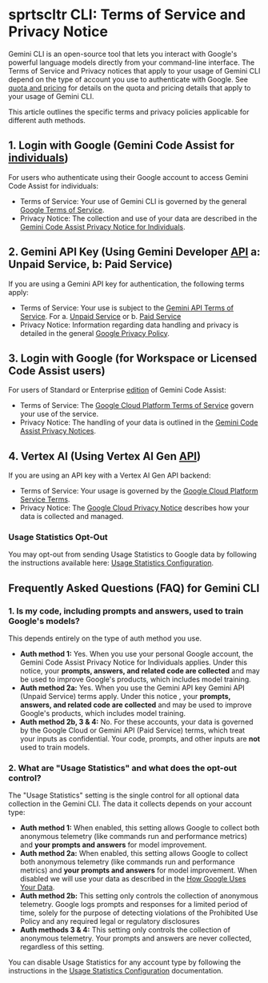 # sprtscltr CLI: Terms of Service and Privacy Notice

Gemini CLI is an open-source tool that lets you interact with Google's powerful language models directly from your command-line interface. The Terms of Service and Privacy notices that apply to your usage of Gemini CLI depend on the type of account you use to authenticate with Google. See [quota and pricing](./quota-and-pricing.md) for details on the quota and pricing details that apply to your usage of Gemini CLI.

This article outlines the specific terms and privacy policies applicable for different auth methods.

## 1. Login with Google (Gemini Code Assist for [individuals](https://developers.google.com/gemini-code-assist/docs/overview#supported-features-gca))

For users who authenticate using their Google account to access Gemini Code Assist for individuals:

- Terms of Service: Your use of Gemini CLI is governed by the general [Google Terms of Service](https://policies.google.com/terms?hl=en-US).
- Privacy Notice: The collection and use of your data are described in the [Gemini Code Assist Privacy Notice for Individuals](https://developers.google.com/gemini-code-assist/resources/privacy-notice-gemini-code-assist-individuals).

## 2. Gemini API Key (Using Gemini Developer [API](https://ai.google.dev/gemini-api/docs) a: Unpaid Service, b: Paid Service)

If you are using a Gemini API key for authentication, the following terms apply:

- Terms of Service: Your use is subject to the [Gemini API Terms of Service](https://ai.google.dev/gemini-api/terms). For a. [Unpaid Service](https://ai.google.dev/gemini-api/terms#unpaid-services) or b. [Paid Service](https://ai.google.dev/gemini-api/terms#paid-services)
- Privacy Notice: Information regarding data handling and privacy is detailed in the general [Google Privacy Policy](https://policies.google.com/privacy).

## 3. Login with Google (for Workspace or Licensed Code Assist users)

For users of Standard or Enterprise [edition](https://cloud.google.com/gemini/docs/codeassist/overview#editions-overview) of Gemini Code Assist:

- Terms of Service: The [Google Cloud Platform Terms of Service](https://cloud.google.com/terms) govern your use of the service.
- Privacy Notice: The handling of your data is outlined in the [Gemini Code Assist Privacy Notices](https://developers.google.com/gemini-code-assist/resources/privacy-notices).

## 4. Vertex AI (Using Vertex AI Gen [API](https://cloud.google.com/vertex-ai/generative-ai/docs/reference/rest))

If you are using an API key with a Vertex AI Gen API backend:

- Terms of Service: Your usage is governed by the [Google Cloud Platform Service Terms](https://cloud.google.com/terms/service-terms/).
- Privacy Notice: The [Google Cloud Privacy Notice](https://cloud.google.com/terms/cloud-privacy-notice) describes how your data is collected and managed.

### Usage Statistics Opt-Out

You may opt-out from sending Usage Statistics to Google data by following the instructions available here: [Usage Statistics Configuration](./cli/configuration.md#usage-statistics).

## Frequently Asked Questions (FAQ) for Gemini CLI

### 1. Is my code, including prompts and answers, used to train Google's models?

This depends entirely on the type of auth method you use.

- **Auth method 1:** Yes. When you use your personal Google account, the Gemini Code Assist Privacy Notice for Individuals applies. Under this notice, your **prompts, answers, and related code are collected** and may be used to improve Google's products, which includes model training.
- **Auth method 2a:** Yes. When you use the Gemini API key Gemini API (Unpaid Service) terms apply. Under this notice , your **prompts, answers, and related code are collected** and may be used to improve Google's products, which includes model training.
- **Auth method 2b, 3 & 4:** No. For these accounts, your data is governed by the Google Cloud or Gemini API (Paid Service) terms, which treat your inputs as confidential. Your code, prompts, and other inputs are **not** used to train models.

### 2. What are "Usage Statistics" and what does the opt-out control?

The "Usage Statistics" setting is the single control for all optional data collection in the Gemini CLI. The data it collects depends on your account type:

- **Auth method 1:** When enabled, this setting allows Google to collect both anonymous telemetry (like commands run and performance metrics) and **your prompts and answers** for model improvement.
- **Auth method 2a:** When enabled, this setting allows Google to collect both anonymous telemetry (like commands run and performance metrics) and **your prompts and answers** for model improvement. When disabled we will use your data as described in the [How Google Uses Your Data](https://ai.google.dev/gemini-api/terms#data-use-unpaid).
- **Auth method 2b:** This setting only controls the collection of anonymous telemetry. Google logs prompts and responses for a limited period of time, solely for the purpose of detecting violations of the Prohibited Use Policy and any required legal or regulatory disclosures
- **Auth methods 3 & 4:** This setting only controls the collection of anonymous telemetry. Your prompts and answers are never collected, regardless of this setting.

You can disable Usage Statistics for any account type by following the instructions in the [Usage Statistics Configuration](./cli/configuration.md#usage-statistics) documentation.
